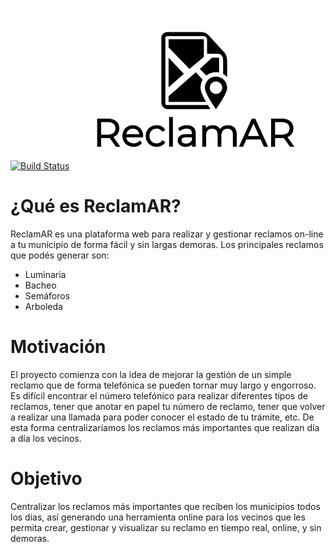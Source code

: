 [![Build Status](https://travis-ci.org/fermartinotti/reclamAR.svg?branch=master)](https://travis-ci.org/fermartinotti/reclamAR)![LogoReclamAR](https://github.com/fermartinotti/reclamAR/blob/master/frontend/src/assets/ReclamAR-logo.png "Logo reclamAR")

# ¿Qué es ReclamAR?
ReclamAR es una plataforma web para realizar y gestionar reclamos on-line a tu municipio de forma fácil y sin largas demoras.
Los principales reclamos que podés generar son:
  * Luminaria
  * Bacheo
  * Semáforos
  * Arboleda

# Motivación
El proyecto comienza con la idea de mejorar la gestión de un simple reclamo que de forma telefónica se pueden tornar muy largo y engorroso. Es difícil encontrar el número telefónico para realizar diferentes tipos de reclamos, tener que anotar en papel tu número de reclamo, tener que volver a realizar una llamada para poder conocer el estado de tu trámite, etc. De esta forma centralizaríamos los reclamos más importantes que realizan día a día los vecinos.

# Objetivo
Centralizar los reclamos más importantes que reciben los municipios todos los dias, así generando una herramienta online para los vecinos que les permita crear, gestionar y visualizar su reclamo en tiempo real, online, y sin demoras.

